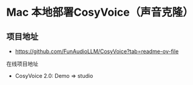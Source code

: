 # Mac 本地部署CosyVoice（声音克隆）


## 项目地址
- https://github.com/FunAudioLLM/CosyVoice?tab=readme-ov-file

在线项目地址
- CosyVoice 2.0: Demo => studio



